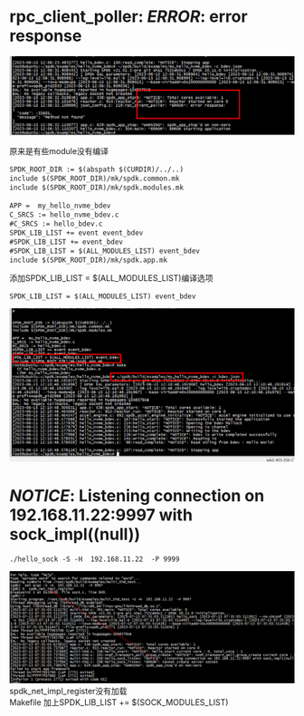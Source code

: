 

# rpc_client_poller: *ERROR*: error response


![image](../../pic/run_error.png)

原来是有些module没有编译   
```
SPDK_ROOT_DIR := $(abspath $(CURDIR)/../..)
include $(SPDK_ROOT_DIR)/mk/spdk.common.mk
include $(SPDK_ROOT_DIR)/mk/spdk.modules.mk

APP =  my_hello_nvme_bdev
C_SRCS := hello_nvme_bdev.c
#C_SRCS := hello_bdev.c
SPDK_LIB_LIST += event event_bdev
#SPDK_LIB_LIST += event_bdev
#SPDK_LIB_LIST = $(ALL_MODULES_LIST) event_bdev
include $(SPDK_ROOT_DIR)/mk/spdk.app.mk
```
添加SPDK_LIB_LIST = $(ALL_MODULES_LIST)编译选项   
```
SPDK_LIB_LIST = $(ALL_MODULES_LIST) event_bdev
```

![image](../../pic/run_err2.png)

# *NOTICE*: Listening connection on 192.168.11.22:9997 with sock_impl((null))
```
./hello_sock -S -H  192.168.11.22  -P 9999
```
![images](../../pic/listen.png)
spdk_net_impl_register没有加载   
Makefile 加上SPDK_LIB_LIST  += $(SOCK_MODULES_LIST)